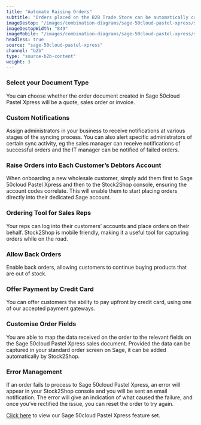 ```yaml
---
title: "Automate Raising Orders"
subtitle: "Orders placed on the B2B Trade Store can be automatically created in Sage 50cloud Pastel Xpress."
imageDestop: "/images/combination-diagrams/sage-50cloud-pastel-xpress/sage-50cloud-pastel-xpress-b2b-trade-store-orders.svg"
imageDestopWidth: "849"
imageMobile: "/images/combination-diagrams/sage-50cloud-pastel-xpress/sage-50cloud-pastel-xpress-b2b-trade-store-orders.svg"
headless: true
source: "sage-50cloud-pastel-xpress"
channel: "b2b"
type: "source-b2b-content"
weight: 3
---
```


### Select your Document Type
You can choose whether the order document created in Sage 50cloud Pastel Xpress will be a quote, sales order or invoice.

### Custom Notifications
Assign administrators in your business to receive notifications at various stages of the syncing process. You can also alert specific administrators of certain sync activity, eg the sales manager can receive notifications of successful orders and the IT manager can be notified of failed orders.

### Raise Orders into Each Customer’s Debtors Account
When onboarding a new wholesale customer, simply add them first to Sage 50cloud Pastel Xpress and then to the Stock2Shop console, ensuring the account codes correlate. This will enable them to start placing orders directly into their dedicated Sage account.

### Ordering Tool for Sales Reps
Your reps can log into their customers’ accounts and place orders on their behalf. Stock2Shop is mobile friendly, making it a useful tool for capturing orders while on the road.

### Allow Back Orders
Enable back orders, allowing customers to continue buying products that are out of stock.

### Offer Payment by Credit Card
You can offer customers the ability to pay upfront by credit card, using one of our accepted payment gateways.

### Customise Order Fields
You are able to map the data received on the order to the relevant fields on the Sage 50cloud Pastel Xpress sales document. Provided the data can be captured in your standard order screen on Sage, it can be added automatically by Stock2Shop.

### Error Management
If an order fails to process to Sage 50cloud Pastel Xpress, an error will appear in your Stock2Shop console and you will be sent an email notification. The error will give an indication of what caused the failure, and once you’ve rectified the issue, you can reset the order to try again.

[Click here](/help/features/sage-50cloud-pastel-xpress/ "Sage 50cloud Pastel Xpress Features") to view our Sage 50cloud Pastel Xpress feature set.
